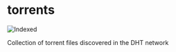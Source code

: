 torrents 
========
![Indexed](https://img.shields.io/badge/indexed-211063-blue)

Collection of torrent files discovered in the DHT network
